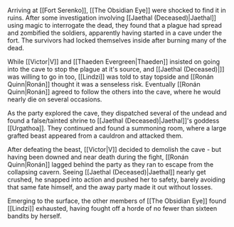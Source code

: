 Arriving at [[Fort Serenko]], [[The Obsidian Eye]] were shocked to find it in ruins. After some investigation involving [[Jaethal (Deceased)|Jaethal]] using magic to interrogate the dead, they found that a plague had spread and zombified the soldiers, apparently having started in a cave under the fort. The survivors had locked themselves inside after burning many of the dead.

While [[Victor|V]] and [[Thaeden Evergreen|Thaeden]] insisted on going into the cave to stop the plague at it's source, and [[Jaethal (Deceased)|]] was willing to go in too, [[Lindzi]] was told to stay topside and [[Ronán Quinn|Ronán]] thought it was a senseless risk. Eventually [[Ronán Quinn|Ronán]] agreed to follow the others into the cave, where he would nearly die on several occasions.

As the party explored the cave, they dispatched several of the undead and found a false/tainted shrine to [[Jaethal (Deceased)|Jaethal]]'s goddess [[Urgathoa]]. They continued and found a summoning room, where a large grafted beast appeared from a cauldron and attacked them.

After defeating the beast, [[Victor|V]] decided to demolish the cave - but having been downed and near death during the fight, [[Ronán Quinn|Ronán]] lagged behind the party as they ran to escape from the collapsing cavern. Seeing [[Jaethal (Deceased)|Jaethal]] nearly get crushed, he snapped into action and pushed her to safety, barely avoiding that same fate himself, and the away party made it out without losses.

Emerging to the surface, the other members of [[The Obsidian Eye]] found [[Lindzi]] exhausted, having fought off a horde of no fewer than sixteen bandits by herself.